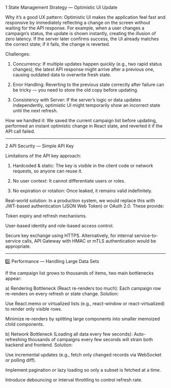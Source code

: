 1️ State Management Strategy — Optimistic UI Update

Why it’s a good UX pattern:
Optimistic UI makes the application feel fast and responsive by immediately reflecting a change on the screen without waiting for the API response.
For example, when a user changes a campaign’s status, the update is shown instantly, creating the illusion of zero latency.
If the server later confirms success, the UI already matches the correct state; if it fails, the change is reverted.

Challenges:

1) Concurrency: If multiple updates happen quickly (e.g., two rapid status changes), the latest API response might arrive after a previous one, causing outdated data to overwrite fresh state.

2) Error Handling: Reverting to the previous state correctly after failure can be tricky — you need to store the old copy before updating.

3) Consistency with Server: If the server’s logic or data updates independently, optimistic UI might temporarily show an incorrect state until the next refresh.

How we handled it:
We saved the current campaign list before updating, performed an instant optimistic change in React state, and reverted it if the API call failed.

----------------------------------------------------------------------------------------------------------------------------------

2️ API Security — Simple API Key

Limitations of the API key approach:
1) Hardcoded & static: The key is visible in the client code or network requests, so anyone can reuse it.

2) No user context: It cannot differentiate users or roles.

3) No expiration or rotation: Once leaked, it remains valid indefinitely.

Real-world solution:
In a production system, we would replace this with JWT-based authentication (JSON Web Token) or OAuth 2.0.
These provide:

Token expiry and refresh mechanisms.

User-based identity and role-based access control.

Secure key exchange using HTTPS.
Alternatively, for internal service-to-service calls, API Gateway with HMAC or mTLS authentication would be appropriate.

--------------------------------------------------------------------------------------------------------------------------------

3️⃣ Performance — Handling Large Data Sets

If the campaign list grows to thousands of items, two main bottlenecks appear:

a) Rendering Bottleneck (React re-renders too much):
Each campaign row re-renders on every refresh or state change.
Solution:

Use React.memo or virtualized lists (e.g., react-window or react-virtualized) to render only visible rows.

Minimize re-renders by splitting large components into smaller memoized child components.

b) Network Bottleneck (Loading all data every few seconds):
Auto-refreshing thousands of campaigns every few seconds will strain both backend and frontend.
Solution:

Use incremental updates (e.g., fetch only changed records via WebSocket or polling diff).

Implement pagination or lazy loading so only a subset is fetched at a time.

Introduce debouncing or interval throttling to control refresh rate.